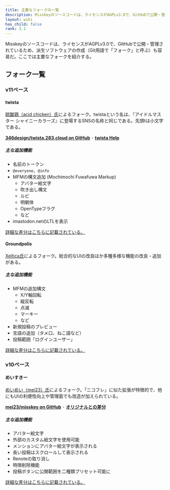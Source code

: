 ```yaml
---
title: 主要なフォークの一覧
description: Misskeyのソースコードは、ライセンスがAGPLv3.0で、GitHubで公開・管理されているため、フォークも容易だ。主要なフォークを紹介する。
layout: wiki
has_child: false
rank: 3.1
---
```

Misskeyのソースコードは、ライセンスがAGPLv3.0で、GitHubで公開・管理されているため、派生ソフトウェアの作成（Git用語で「フォーク」と呼ぶ）も容易だ。ここでは主要なフォークを紹介する。

## フォーク一覧
### v11ベース
#### twista
[硫酸鶏（acid chicken）氏](../culture/users/acid-chicken/)によるフォーク。twistaという名は、『アイドルマスター シャイニーカラーズ』に登場するSNSの名称と同じである。先頭tは小文字である。

**[346design/twista.283.cloud on GitHub](https://github.com/346design/twista.283.cloud)** ･ **[twista Help](https://twista-docs.283.cloud)**

##### 主な追加機能
- 名前のトークン
- `@everyone`、`@info`
- MFMの構文追加 (Mochimochi Fuwafuwa Markup)
  * アバター絵文字
  * 吹き出し構文
  * ルビ
  * 明朝体
  * OpenTypeフラグ
  * など
- imastodon.netのLTLを表示

[詳細な差分はこちらに記載されている。](https://github.com/346design/twista.283.cloud/blob/twista/README.md)

#### Groundpolis
[Xeltica氏](../culture/users/xeltica/)によるフォーク。総合的なUIの改良ほか多種多様な機能の改良・追加がある。

##### 主な追加機能
- MFMの追加構文
  * X/Y軸回転
  * 縦反転
  * 点滅
  * マーキー
  * など
- 新規投稿のプレビュー
- 言語の追加（タメ口、ねこ語など）
- 投稿範囲「ログインユーザー」

[詳細な差分はこちらに記載されている。](https://github.com/Xeltica/Groundpolis/blob/develop/DIFFERENCE.md)

### v10ベース
#### めいすきー
[めいめい（mei23）氏](../culture/users/mei23/)によるフォーク。「ニコフレ」に似た拡張が特徴的で、他にもUIの利便性向上や管理面でも改造が加えられている。

**[mei23/misskey on GitHub](https://github.com/mei23/misskey)** ･ **[オリジナルとの差分](https://mei23.github.io/misskey_m544_diff.html)**

##### 主な追加機能
- アバター絵文字
- 外部のカスタム絵文字を使用可能
- メンションにアバター絵文字が表示される
- 長い投稿はスクロールして表示される
- Renoteの取り消し
- 時限削除機能
- 投稿ボタンに公開範囲を二種類プリセット可能に

[詳細な差分はこちらに記載されている。](https://mei23.github.io/misskey_m544_diff.html)
